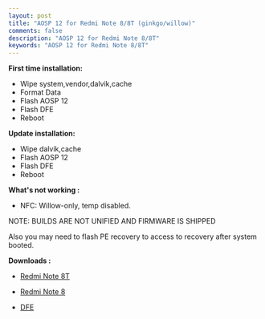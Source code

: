 ```yaml
---
layout: post
title: "AOSP 12 for Redmi Note 8/8T (ginkgo/willow)"
comments: false
description: "AOSP 12 for Redmi Note 8/8T"
keywords: "AOSP 12 for Redmi Note 8/8T"
---
```


**First time installation:**

* Wipe system,vendor,dalvik,cache
* Format Data
* Flash AOSP 12
* Flash DFE 
* Reboot

**Update installation:**

* Wipe dalvik,cache
* Flash AOSP 12
* Flash DFE 
* Reboot

**What's not working :**

 * NFC: Willow-only, temp disabled.

NOTE: BUILDS ARE NOT UNIFIED AND FIRMWARE IS SHIPPED

Also you may need to flash PE recovery to access to recovery after system booted.

**Downloads :**

* [Redmi Note 8T](https://sourceforge.net/projects/darkjoker360-developements/files/Xiaomi/Redmi%20Note%208/ROM/Android-12.x/AOSP-12-willow/)

* [Redmi Note 8](https://sourceforge.net/projects/danascape/files/ginkgo/aosp_ginkgo-ota-eng.saalim.zip/download)

* [DFE](https://sourceforge.net/projects/darkjoker360-developements/files/Misc/Disable_Dm-Verity_ForceEncrypt_20201008.zip/download)